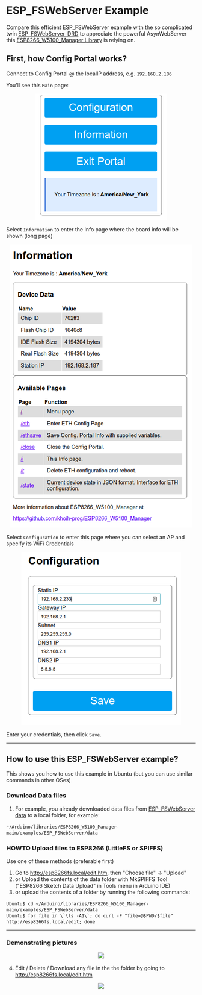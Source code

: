 # ESP_FSWebServer Example

Compare this efficient ESP_FSWebServer example with the so complicated twin [ESP_FSWebServer_DRD](https://github.com/khoih-prog/ESP_WiFiManager/tree/master/examples/ESP_FSWebServer_DRD) to appreciate the powerful AsynWebServer this [ESP8266_W5100_Manager Library](https://github.com/khoih-prog/ESP8266_W5100_Manager) is relying on.

## First, how Config Portal works?

Connect to Config Portal @ the localIP address, e.g. `192.168.2.186`


You'll see this `Main` page:

<p align="center">
    <img src="https://github.com/khoih-prog/ESP8266_W5100_Manager/raw/main/Images/Main.png">
</p>

Select `Information` to enter the Info page where the board info will be shown (long page)

<p align="center">
    <img src="https://github.com/khoih-prog/ESP8266_W5100_Manager/raw/main/Images/Info.png">
</p>


Select `Configuration` to enter this page where you can select an AP and specify its WiFi Credentials

<p align="center">
    <img src="https://github.com/khoih-prog/ESP8266_W5100_Manager/raw/main/Images/Configuration_Standard.png">
</p>

Enter your credentials, then click `Save`.

---

## How to use this ESP_FSWebServer example?

This shows you how to use this example in Ubuntu (but you can use similar commands in other OSes)

### Download Data files

1. For example, you already downloaded data files from [ESP_FSWebServer data](https://github.com/khoih-prog/ESP8266_W5100_Manager/tree/main/examples/ESP_FSWebServer/data) to a local folder, for example:

```
~/Arduino/libraries/ESP8266_W5100_Manager-main/examples/ESP_FSWebServer/data
```

### HOWTO Upload files to ESP8266 (LittleFS or SPIFFS)

Use one of these methods (preferable first)

1. Go to http://esp8266fs.local/edit.htm, then "Choose file" -> "Upload"
2. or Upload the contents of the data folder with MkSPIFFS Tool ("ESP8266 Sketch Data Upload" in Tools menu in Arduino IDE)
3. or upload the contents of a folder by running the following commands: 

```
Ubuntu$ cd ~/Arduino/libraries/ESP8266_W5100_Manager-main/examples/ESP_FSWebServer/data
Ubuntu$ for file in \`\ls -A1\`; do curl -F "file=@$PWD/$file" http://esp8266fs.local/edit; done
```

---

### Demonstrating pictures

<p align="center">
    <img src="https://github.com/khoih-prog/ESP8266_W5100_Manager/raw/main/examples/ESP_FSWebServer/pics/esp8266fs.local.png">
</p>

4. Edit / Delete / Download any file in the the folder by going to http://esp8266fs.local/edit.htm

<p align="center">
    <img src="https://github.com/khoih-prog/ESP8266_W5100_Manager/raw/main/examples/ESP_FSWebServer/pics/esp8266fs.local_edit.png">
</p>


